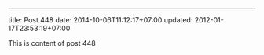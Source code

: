 ---
title: Post 448
date: 2014-10-06T11:12:17+07:00
updated: 2012-01-17T23:53:19+07:00

This is content of post 448